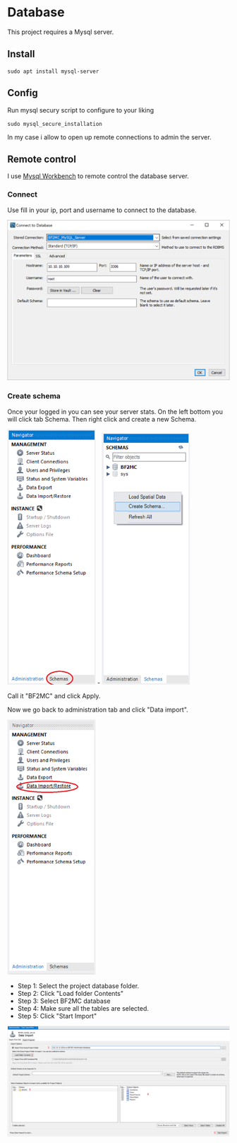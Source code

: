 # Database

This project requires a Mysql server.

## Install

```
sudo apt install mysql-server
```

## Config

Run mysql secury script to configure to your liking
```
sudo mysql_secure_installation
```

In my case i allow to open up remote connections to admin the server.

## Remote control

I use [Mysql Workbench](https://www.mysql.com/products/workbench/) to remote control the database server.

### Connect

Use fill in your ip, port and username to connect to the database.

<img src="https://github.com/Project-Backstab/BF2MC-Matchmaker/blob/main/images/mysql/connection.png?raw=true" width="800" />

### Create schema

Once your logged in you can see your server stats. On the left bottom you will click tab Schema. Then right click and create a new Schema.

<img src="https://github.com/Project-Backstab/BF2MC-Matchmaker/blob/main/images/mysql/schema.png?raw=true" width="200" /> - <img src="https://github.com/Project-Backstab/BF2MC-Matchmaker/blob/main/images/mysql/schema_new.png?raw=true" width="200" />

Call it "BF2MC" and click Apply.

Now we go back to administration tab and click "Data import".

<img src="https://github.com/Project-Backstab/BF2MC-Matchmaker/blob/main/images/mysql/Administration-Data_Import.png?raw=true" width="200" />

- Step 1: Select the project database folder.
- Step 2: Click "Load folder Contents"
- Step 3: Select BF2MC database
- Step 4: Make sure all the tables are selected.
- Step 5: Click "Start Import"

<img src="https://github.com/Project-Backstab/BF2MC-Matchmaker/blob/main/images/mysql/Data_Import_steps.png?raw=true" width="800" />

